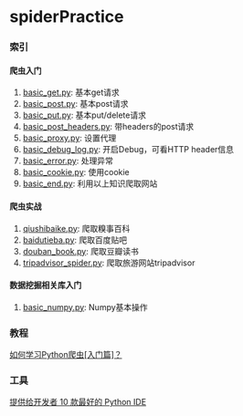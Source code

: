 # spiderPractice

### 索引

#### 爬虫入门
1. [basic_get.py](1.爬虫入门/basic_get.py): 基本get请求
2. [basic_post.py](1.爬虫入门/basic_post.py): 基本post请求
3. [basic_put.py](1.爬虫入门/basic_put.py): 基本put/delete请求
4. [basic_post_headers.py](1.爬虫入门/basic_post_headers.py): 带headers的post请求
5. [basic_proxy.py](1.爬虫入门/basic_proxy.py): 设置代理
6. [basic_debug_log.py](1.爬虫入门/basic_debug_log.py): 开启Debug，可看HTTP header信息
7. [basic_error.py](1.爬虫入门/basic_error.py): 处理异常
8. [basic_cookie.py](1.爬虫入门/basic_cookie.py): 使用cookie
9. [basic_end.py](1.爬虫入门/basic_end.py): 利用以上知识爬取网站

#### 爬虫实战
1. [qiushibaike.py](2.爬虫实战/qiushibaike.py): 爬取糗事百科
2. [baidutieba.py](2.爬虫实战/baidutieba.py): 爬取百度贴吧
3. [douban_book.py](2.爬虫实战/douban_book.py): 爬取豆瓣读书
4. [tripadvisor_spider.py](2.爬虫实战/tripadvisor_spider.py): 爬取旅游网站tripadvisor

#### 数据挖掘相关库入门
1. [basic_numpy.py](3.数据挖掘相关库入门/basic_numpy.py): Numpy基本操作



### 教程
[如何学习Python爬虫[入门篇]？](https://zhuanlan.zhihu.com/p/21479334)

### 工具
[提供给开发者 10 款最好的 Python IDE](https://www.oschina.net/news/57468/best-python-ide-for-developers)
